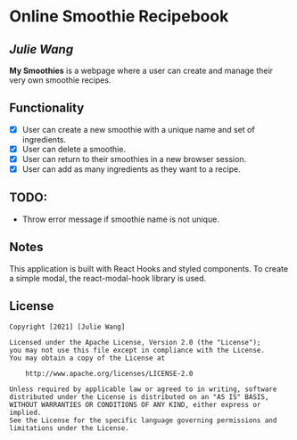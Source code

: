 # Online Smoothie Recipebook

## *Julie Wang*

**My Smoothies** is a webpage where a user can create and manage their very own smoothie recipes.

## Functionality 

* [x] User can create a new smoothie with a unique name and set of ingredients.
* [x] User can delete a smoothie.
* [x] User can return to their smoothies in a new browser session.
* [x] User can add as many ingredients as they want to a recipe.

## TODO: 
* Throw error message if smoothie name is not unique.

## Notes

This application is built with React Hooks and styled components. To create a simple modal, the react-modal-hook library is used.

## License

    Copyright [2021] [Julie Wang]

    Licensed under the Apache License, Version 2.0 (the "License");
    you may not use this file except in compliance with the License.
    You may obtain a copy of the License at

        http://www.apache.org/licenses/LICENSE-2.0

    Unless required by applicable law or agreed to in writing, software
    distributed under the License is distributed on an "AS IS" BASIS,
    WITHOUT WARRANTIES OR CONDITIONS OF ANY KIND, either express or implied.
    See the License for the specific language governing permissions and
    limitations under the License.
